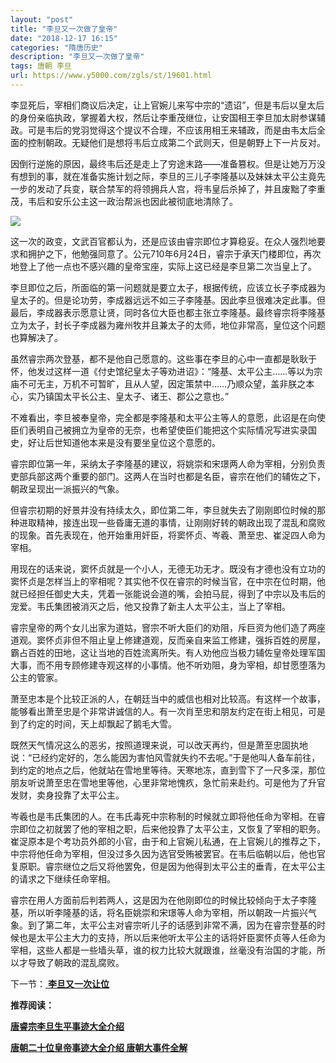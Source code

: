 ```yaml
---
layout: "post"
title: "李旦又一次做了皇帝"
date: "2018-12-17 16:15"
categories: "隋唐历史"
description: "李旦又一次做了皇帝"
tags: 唐朝 李旦
url: https://www.y5000.com/zgls/st/19601.html
---
```






李显死后，宰相们商议后决定，让上官婉儿来写中宗的“遗诏”，但是韦后以皇太后的身份亲临执政，掌握着大权，然后让李重茂继位，让安国相王李旦加太尉参谋辅政。可是韦后的党羽觉得这个提议不合理，不应该用相王来辅政，而是由韦太后全面的控制朝政。无疑他们是想将韦后立成第二个武则天，但是朝野上下一片反对。

因倒行逆施的原因，最终韦后还是走上了穷途末路——准备篡权。但是让她万万没有想到的事，就在准备实施计划之际，李旦的三儿子李隆基以及妹妹太平公主竟先一步的发动了兵变，联合禁军的将领拥兵人宫，将韦皇后杀掉了，并且废黜了李重茂，韦后和安乐公主这一政治帮派也因此被彻底地清除了。

![](https://img.y5000.com/uploads/allimg/170421/8-1F4211J214I8.jpg)

这一次的政变，文武百官都认为，还是应该由睿宗即位才算稳妥。在众人强烈地要求和拥护之下，他勉强同意了。公元710年6月24日，睿宗于承天门楼即位，再次地登上了他一点也不感兴趣的皇帝宝座，实际上这已经是李旦第二次当皇上了。

李旦即位之后，所面临的第一问题就是要立太子，根据传统，应该立长子李成器为皇太子的。但是论功劳，李成器远远不如三子李隆基。因此李旦很难决定此事。但最后，李成器表示愿意让贤，同时各位大臣也都主张立李隆基。最终睿宗将李隆基立为太子，封长子李成器为雍州牧并且兼太子的太师，地位非常高，皇位这个问题也算解决了。

虽然睿宗两次登基，都不是他自己愿意的。这些事在李旦的心中一直都是耿耿于怀，他发过这样一道《付史馆纪皇太子等劝进诏》：“隆基、太平公主……等以为宗庙不可无主，万机不可暂旷，且从人望，因定策禁中……乃顺众望，盖非朕之本心，实乃镇国太平长公主、皇太子、诸王、郡公之意也。”

不难看出，李旦被奉皇帝，完全都是李隆基和太平公主等人的意愿，此诏是在向使臣们表明自己被拥立为皇帝的无奈，也希望使臣们能把这个实际情况写进实录国史，好让后世知道他本来是没有要坐皇位这个意愿的。

睿宗即位第一年，采纳太子李隆基的建议，将姚崇和宋璟两人命为宰相，分别负责吏部兵部这两个重要的部门。这两人在当时也都是名臣，睿宗在他们的辅佐之下，朝政呈现出一派振兴的气象。

但睿宗初期的好景并没有持续太久，即位第二年，李旦就失去了刚刚即位时候的那种进取精神，接连出现一些昏庸无道的事情，让刚刚好转的朝政出现了混乱和腐败的现象。首先表现在，他开始重用奸臣，将窦怀贞、岑羲、萧至忠、崔浞四人命为宰相。

用现在的话来说，窦怀贞就是一个小人，无德无功无才。既没有才德也没有立功的窦怀贞是怎样当上的宰相呢？其实他不仅在睿宗的时候当官，在中宗在位时期，他就已经担任御史大夫，凭着一张能说会道的嘴，会拍马屁，得到了中宗以及韦后的宠爱。韦氏集团被消灭之后，他又投靠了新主人太平公主，当上了宰相。

睿宗皇帝的两个女儿出家为道姑，窨宗不听大臣们的劝阻，斥巨资为他们造了两座道观。窦怀贞非但不阻止皇上修建道观，反而亲自来监工修建，强拆百姓的房屋，霸占百姓的田地，这让当地的百姓流离所失。有人劝他应当极力辅佐皇帝处理军国大事，而不用专顾修建寺观这样的小事情。他不听劝阻，身为宰相，却甘愿堕落为公主的管家。

萧至忠本是个比较正派的人，在朝廷当中的威信也相对比较高。有这样一个故事，能够看出萧至忠是个非常讲诚信的人。有一次肖至忠和朋友约定在街上相见，可是到了约定的时间，天上却飘起了鹅毛大雪。

既然天气情况这么的恶劣，按照道理来说，可以改天再约，但是萧至忠固执地说：“已经约定好的，怎么能因为害怕风雪就失约不去呢。”于是他叫人备车前往，到约定的地点之后，他就站在雪地里等待。天寒地冻，直到雪下了一尺多深，那位朋友听说萧至忠在雪地里等他，心里非常地愧疚，急忙前来赴约。可是他为了升官发财，卖身投靠了太平公主。

岑羲也是韦氏集团的人。在韦氏毒死中宗称制的时候就立即将他任命为宰相。在睿宗即位之初就罢了他的宰相之职，后来他投靠了太平公主，又恢复了宰相的职务。崔浞原本是个考功员外郎的小官，由于和上官婉儿私通，在上官婉儿的推荐之下，中宗将他任命为宰相，但没过多久因为选官受贿被罢官。在韦后临朝以后，他也官复原职。睿宗继位之后又将他罢免，但是因为他得到太平公主的垂青，在太平公主的请求之下继续任命宰相。

睿宗在用人方面前后判若两人，这是因为在他刚即位的时候比较倾向于太子李隆基，所以听李隆基的话，将名臣姚崇和宋璟等人命为宰相，所以朝政一片振兴气象。到了第二年，太平公主对睿宗听儿子的话感到非常不满，因为在睿宗登基的时候也是太平公主大力的支持，所以后来他听太平公主的话将奸臣窦怀贞等人任命为宰相，这些人都是一些墙头草，谁的权力比较大就跟谁，丝毫没有治国的才能，所以才导致了朝政的混乱腐败。

下一节：[ **李旦又一次让位**](https://www.y5000.com/zgls/st/19602.html)

**推荐阅读：**

[**唐睿宗李旦生平事迹大全介绍**](https://www.y5000.com/zgls/19675.html)

[**唐朝二十位皇帝事迹大全介绍 唐朝大事件全解**](https://www.y5000.com/zgls/st/19949.html)
